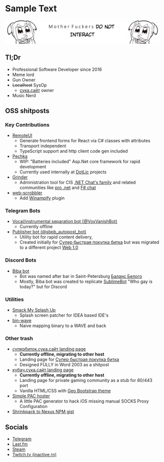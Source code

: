 # Sample Text

![Popuko says "Motherfuckers do not interact"](.content/mfs.png)

## Tl;Dr

- Professional Software Developer since 2016
- Meme lord
- Gun Owner
- ~~Localhost~~ SysOp
  - [сука.сайт](https://сука.сайт) owner
- Music Nerd

## OSS shitposts

### Key Contributions

- [RemoteUI](https://github.com/kekekeks/remoteui)
  - Generate frontend forms for React via C# classes with attributes
  - Transport independent
  - TypeScript support and http client code gen included
- [Pechka](https://github.com/kekekeks/Pechka)
  - WIP: "Batteries included" Asp.Net core framework for rapid development
  - Currently used internally at [DotLic](https://github.com/innodotlic) projects
- [Grinder](https://github.com/fsharplang-ru/grinder)
  - Administration tool for CIS [.NET Chat's family](https://t.me/DotNetRuChat) 
    and related communities like [pro .net](https://t.me/pro_net) and [F# chat](https://t.me/fsharp_chat)
- [web-scrobbler](https://github.com/web-scrobbler/web-scrobbler)
  - Add [Winampify](https://github.com/remigallego/winampify) plugin


### Telegram Bots

- [Vocal/instrumental separation bot (@VoxVanishBot)](https://github.com/Keroosha/Keroosha.SilencerBot)
  - Currently offline
- [Publisher bot (@sbpb_autopost_bot)](https://xn--80afgl4c.xn--80atui.xn--80aswg/Gopniks-United/publishhelperbot)
  - Utility bot for rapid content delivery, 
  - Created initially for [Супер быстрая покупка битка](https://t.me/pokupkabitka) but was migrated to a different project [Web 1.0](https://t.me/netscapedidnothingwrong)

### Discord Bots

- [Biba bot](https://github.com/Keroosha/biba-bot)
  - Bot was named after bar in Saint-Petersburg [Баланс Белого](https://spb.bar/)
  - Mostly, Biba bot was created to replicate [SublimeBot](https://t.me/SublimeBot) "Who gay is today?" but for Discord

### Utilities

- [Smack My Splash Up](https://github.com/Keroosha/smack-my-splash-up)
  - Splash screen patcher for IDEA based IDE's
- [bin-wave](https://github.com/Keroosha/bin-wave)
  - Naive mapping binary to a WAVE and back

### Other trash

- [супербиток.сука.сайт landing page](https://github.com/Keroosha/superbitok-tg-landing)
  - **Currently offline, migrating to other host**
  - Landing page for [Супер быстрая покупка битка](https://t.me/pokupkabitka)
  - Designed FULLY in Word 2003 as a shitpost
- [кубач.сука.сайт landing page](https://github.com/Keroosha/Coobach.Ladning)
    - **Currently offline, migrating to other host**
    - Landing page for private gaming community as a stub for 80/443 port
    - Vanilla HTML/CSS with [Geo Bootstrap theme](http://code.divshot.com/geo-bootstrap)
- [Simple PAC hoster](https://github.com/Keroosha/simple-pac-hoster)
  - A little PAC generator to hack iOS missing manual SOCKS Proxy Configuration
- [Shrinkpack to Nexus NPM gist](https://gist.github.com/Keroosha/0cc961a90e3d67bc4e303f0136ef75d9)

## Socials

- [Telegram](https://t.me/Keroosha)
- [Last.fm](https://www.last.fm/user/ykpon777)
- [Steam](https://steamcommunity.com/id/Keroosha)
- [Twitch.tv (inactive rn)](https://www.twitch.tv/mrdeadtoast)
